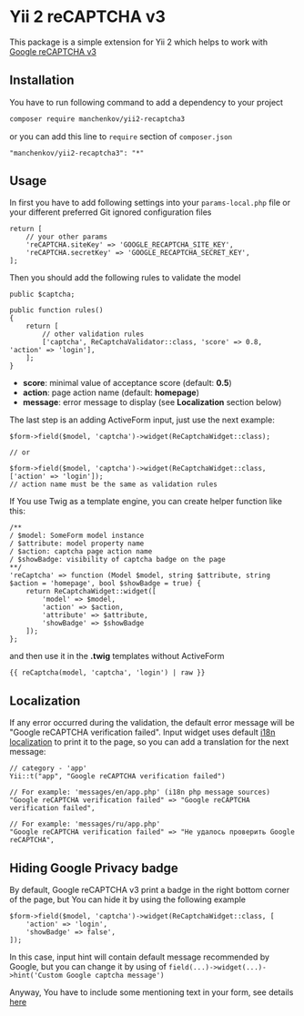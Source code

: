 # Yii 2 reCAPTCHA v3

This package is a simple extension for Yii 2 which helps to work with [Google reCAPTCHA v3](https://developers.google.com/recaptcha/)

## Installation

You have to run following command to add a dependency to your project

```bash
composer require manchenkov/yii2-recaptcha3
```

or you can add this line to `require` section of `composer.json`

```
"manchenkov/yii2-recaptcha3": "*"
```

## Usage

In first you have to add following settings into your `params-local.php` file or your different preferred Git ignored configuration files

```
return [
    // your other params
    'reCAPTCHA.siteKey' => 'GOOGLE_RECAPTCHA_SITE_KEY',
    'reCAPTCHA.secretKey' => 'GOOGLE_RECAPTCHA_SECRET_KEY',
];
``` 

Then you should add the following rules to validate the model

```
public $captcha;

public function rules()
{
    return [
        // other validation rules
        ['captcha', ReCaptchaValidator::class, 'score' => 0.8, 'action' => 'login'],
    ];
}
```

- **score**: minimal value of acceptance score (default: **0.5**)
- **action**: page action name (default: **homepage**)
- **message**: error message to display (see **Localization** section below)

The last step is an adding ActiveForm input, just use the next example:

```
$form->field($model, 'captcha')->widget(ReCaptchaWidget::class);

// or

$form->field($model, 'captcha')->widget(ReCaptchaWidget::class, ['action' => 'login']);
// action name must be the same as validation rules
```

If You use Twig as a template engine, you can create helper function like this:

```
/**
/ $model: SomeForm model instance
/ $attribute: model property name
/ $action: captcha page action name
/ $showBadge: visibility of captcha badge on the page
**/
'reCaptcha' => function (Model $model, string $attribute, string $action = 'homepage', bool $showBadge = true) {
    return ReCaptchaWidget::widget([
        'model' => $model,
        'action' => $action,
        'attribute' => $attribute,
        'showBadge' => $showBadge
    ]);
};
```

and then use it in the **.twig** templates without ActiveForm

```twig
{{ reCaptcha(model, 'captcha', 'login') | raw }}
```

## Localization

If any error occurred during the validation, the default error message will be "Google reCAPTCHA verification failed". 
Input widget uses default [i18n localization](https://www.yiiframework.com/doc/guide/2.0/en/tutorial-i18n) to print it to the page, so you can add a translation for the next message:

```
// category - 'app'
Yii::t("app", "Google reCAPTCHA verification failed")

// For example: 'messages/en/app.php' (i18n php message sources)
"Google reCAPTCHA verification failed" => "Google reCAPTCHA verification failed",

// For example: 'messages/ru/app.php'
"Google reCAPTCHA verification failed" => "Не удалось проверить Google reCAPTCHA", 
``` 

## Hiding Google Privacy badge

By default, Google reCAPTCHA v3 print a badge in the right bottom corner of the page, but You can hide it by using the following example

```
$form->field($model, 'captcha')->widget(ReCaptchaWidget::class, [
    'action' => 'login',
    'showBadge' => false',
]);
```

In this case, input hint will contain default message recommended by Google, 
but you can change it by using of `field(...)->widget(...)->hint('Custom Google captcha message')`

Anyway, You have to include some mentioning text in your form, see details [here](https://developers.google.com/recaptcha/docs/faq)